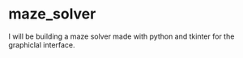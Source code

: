 # maze_solver

I will be building a maze solver made with python and tkinter for the graphiclal interface.


